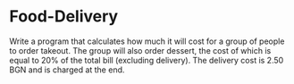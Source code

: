 # Food-Delivery
Write a program that calculates how much it will cost for a group of people to order takeout.  The group will also order dessert, the cost of which is equal to 20% of the total bill (excluding delivery).  The delivery cost is 2.50 BGN and is charged at the end.
